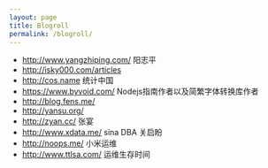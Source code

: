 ```yaml
---
layout: page
title: Blogroll
permalink: /blogroll/
---
```

- <http://www.yangzhiping.com/> 阳志平  
- <http://isky000.com/articles> 
- <http://cos.name>  统计中国
- <https://www.byvoid.com/> Nodejs指南作者以及简繁字体转换库作者
- <http://blog.fens.me/>
- <http://yansu.org/> 
- <http://zyan.cc/>  张宴
- <http://www.xdata.me/> sina DBA 关启盼
- <http://noops.me/>  小米运维
- <http://www.ttlsa.com/> 运维生存时间
